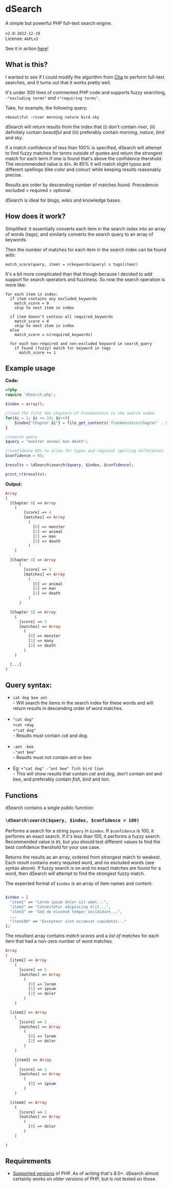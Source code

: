 # dSearch
A simple but powerful PHP full-text search engine.  

`v2.0`: `2022-12-19`  
License: `AGPLv3`

See it in action [here](https://r.aavi.xyz/proj/dSearch/)!

## What is this?

I wanted to see if I could modify the algorithm from [Cha](https://github.com/aaviator42/Cha/) to perform full-text searches, and it turns out that it works pretty well. 

It's under 300 lines of commented PHP code and supports fuzzy searching, `-"excluding terms"` and `+"requiring terms"`.

Take, for example, the following query:

```
+beautiful -river morning nature bird sky
```

dSearch will return results from the index that (i) don't contain *river*, (ii) definitely contain *beautiful* and (iii) preferably contain *morning*, *nature*, *bird* and *sky*.

If a match confidence of less than 100% is specified, dSearch will attempt to find fuzzy matches for terms outside of quotes and return the strongest match for each term if one is found that's above the confidence thershold. The recommended value is `85%`. At 85% it will match slight typos and different spellings (like _color_ and _colour_) while keeping results reasonably precise. 

Results are order by descending number of matches found. Precedence: excluded > required > optional.

dSearch is ideal for blogs, wikis and knowledge bases.

## How does it work?

Simplified: it essentially converts each item in the search index into an array of words (tags), and similarly converts the search query to an array of keywords.  

Then the number of matches for each item in the search index can be found with:

```
match_score(query, item) = n(keywords(query) ∩ tags(item))
```

It's a bit more complicated than that though because I decided to add support for search operators and fuzziness. So now the search operation is more like:

```
for each item in index:
  if item contains any excluded_keywords
    match_score = 0
    skip to next item in index

  if item doesn't contain all required_keywords
    match_score = 0
    skip to next item in index
  else 
    match_score = n(required_keywords)
  
  for each non-required and non-excluded keyword in search_query
    if found (fuzzy) match for keyword in tags
      match_score += 1
```

## Example usage
**Code:**  

```php
<?php
require 'dSearch.php';

$index = array();

//load the first ten chapters of Frankenstein in the search index
for($i = 1; $i <= 10; $i++){
	$index["Chapter $i"] = file_get_contents('frankenstein/chapter' . $i . '.txt');
}

//search query
$query = "monster animal man death";

//confidence 85% to allow for typos and regional spelling differences
$confidence = 85;

$results = \dSearch\search($query, $index, $confidence);

print_r($results);
```

**Output:**

```php
Array
(
  [Chapter 9] => Array
    (
        [score] => 4
        [matches] => Array
          (
            [0] => monster
            [1] => animal
            [2] => man
            [3] => death
          )
    )

  [Chapter 4] => Array
      (
        [score] => 3
        [matches] => Array
          (
            [0] => animal
            [1] => man
            [2] => death
          )
      )

  [Chapter 5] => Array
    (
      [score] => 3
      [matches] => Array
        (
          [0] => monster
          [1] => many
          [2] => death
        )
    )

  [...]
)
```


## Query syntax:

<ul>
	<li><code>cat dog bee ant</code><br>
		- Will search the items in the search index for these words and will return results in descending order of word matches.
	</li>
	<br>
	<li><code>"cat dog"</code><br>
		<code>+cat +dog</code><br>
		<code>+"cat dog"</code><br>
		- Results must contain <em>cat</em> and <em>dog</em>.
	</li>
	<br>
	<li><code>-ant -bee</code><br>
		<code>-"ant bee"</code><br>
		- Results must not contain <em>ant</em> or <em>bee</em>.
	</li>
	<br>
	<li>Eg: <code>+"cat dog" -"ant bee" fish bird lion</code><br>
		- This will show results that contain <em>cat</em> and <em>dog</em>,
		don't contain <em>ant</em> and <em>bee</em>,
		and preferably contain <em>fish</em>, <em>bird</em> and <em>lion</em>.
	</li>
</ul>


## Functions
dSearch contains a single public function:

### `\dSearch\search($query, $index, $confidence = 100)`

Performs a search for a string `$query` in `$index`. If `$confidence` is 100, it performs an exact search. If it's less than 100, it performs a fuzzy search. Recommended value is `85`, but you should test different values to find the best confidence thershold for your use case.

Returns the results as an array, ordered from strongest match to weakest. Each result contains every required word, and no excluded words (see syntax above). If fuzzy search is on and no exact matches are found for a word, then dSearch will attempt to find the strongest fuzzy match.

The expected format of `$index` is an array of item names and content:

```php

$index = [
  "item1" => "Lorem ipsum dolor sit amet...",
  "item2" => "Consectetur adipiscing elit...",
  "item3" => "Sed do eiusmod tempor incididunt...",
  ...
  "item100" => "Excepteur sint occaecat cupidatat..."
];
```

The resultant array contains _match scores_ and a _list of matches_ for each item that had a non-zero number of word matches.

```php
Array
(
  [item1] => Array
    (
      [score] => 5
      [matches] => Array
        (
          [0] => lorem
          [1] => ipsum
          [2] => dolor
        )
    )

  [item2] => Array
    (
      [score] => 2
      [matches] => Array
        (
          [0] => lorem
          [2] => dolor
        )
    )

	[item3] => Array
    (
      [score] => 1
      [matches] => Array
        (
          [0] => ipsum
        )
    )

  [item4] => Array
    (
      [score] => 1
      [matches] => Array
        (
          [0] => dolor
        )
    )

)

```


## Requirements
* [Supported versions](https://www.php.net/supported-versions.php) of PHP. As of writing that's 8.0+. dSearch almost certainly works on older versions of PHP, but is not tested on those.
